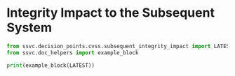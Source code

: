 # Integrity Impact to the Subsequent System

```python exec="true" idprefix=""
from ssvc.decision_points.cvss.subsequent_integrity_impact import LATEST
from ssvc.doc_helpers import example_block

print(example_block(LATEST))
```
